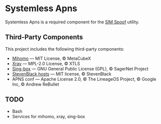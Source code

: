 # Systemless Apns

Systemless Apns is a required component for the [SIM Spoof](https://github.com/UhExooHw/sim-spoof) utility.

## Third-Party Components

This project includes the following third-party components:

- [Mihomo](https://github.com/MetaCubeX/mihomo) — MIT License, © MetaCubeX
- [Xray](https://github.com/XTLS/Xray-core) — MPL-2.0 License, © XTLS
- [Sing-box](https://github.com/SagerNet/sing-box) — GNU General Public License (GPL), © SagerNet Project
- [StevenBlack hosts](https://github.com/StevenBlack/hosts) —  MIT license, © StevenBlack
- APNS conf — Apache License 2.0, © The LineageOS Project, © Google Inc, © Andrew ReBullet

## TODO
* Bash
* Services for mihomo, xray, sing-box
